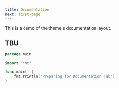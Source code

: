 ```yaml
---
title: Documentation
next: first-page
---
```


This is a demo of the theme's documentation layout.

## TBU

```go {filename="main.go"}
package main

import "fmt"

func main() {
    fmt.Println("Preparing for Documentation Tab")
}
```
